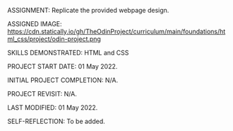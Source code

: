 ASSIGNMENT:                  Replicate the provided webpage design.

ASSIGNED IMAGE:              https://cdn.statically.io/gh/TheOdinProject/curriculum/main/foundations/html_css/project/odin-project.png

SKILLS DEMONSTRATED:         HTML and CSS


PROJECT START DATE:          01 May 2022.

INITIAL PROJECT COMPLETION:  N/A.

PROJECT REVISIT:             N/A.

LAST MODIFIED:               01 May 2022.


SELF-REFLECTION:
To be added.